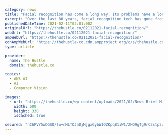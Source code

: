```yaml
---
category: news
title: "Facial recognition has come a long way. Its problems have a long way to go."
excerpt: "Over the last 80 years, facial recognition tech has gone from pen and paper to large-scale automation. But at what cost?"
publishedDateTime: 2021-02-11T02:01:00Z
originalUrl: "https://thehustle.co/02112021-facial-recognition/"
webUrl: "https://thehustle.co/02112021-facial-recognition/"
ampWebUrl: "https://thehustle.co/02112021-facial-recognition/"
cdnAmpWebUrl: "https://thehustle-co.cdn.ampproject.org/c/s/thehustle.co/02112021-facial-recognition/"
type: article

provider:
  name: The Hustle
  domain: thehustle.co

topics:
  - AWS AI
  - AI
  - Computer Vision

images:
  - url: "https://thehustle.co/wp-content/uploads/2021/02/News-Brief-Midroll-Images_2021-02-11T012507.977Z.jpg"
    width: 600
    height: 330
    isCached: true

secured: "nChPVY5wDGSQ/lw+nMLTQJaDjMjgxGybWIQZKpqB1iW1/ZHQ9gTg9rC3stp5x2MkEAFLr4Oz/AYsQIrJWjoIM4iQ9B5S3nLLQx3qwsFGPO7uTvKmN3+TJtZb23E4d2IyctCpBjRoIQL+n/nGlsCIkCNaSLnRxgY/2snR1sHh7roIj5LcdkmnVjr3QHad4IYNGVmw2C2ua9OUoryy9c9J+AOFdeLAEXmVSaaW7e+FfcXCqnR+KE56EIeI+mdM2pb6762fCa31wmSHV8YGqyXZV4TFE4nZdskgbnuG0GT7eJnvivw6ot0sAOb675ZxKc9x8jbzl09O6izdevrL9NzYHe6z9KDk+w05tQKWv7ILfqo=;YSYR+duiJ/mVQdalCZHeIw=="
---
```


